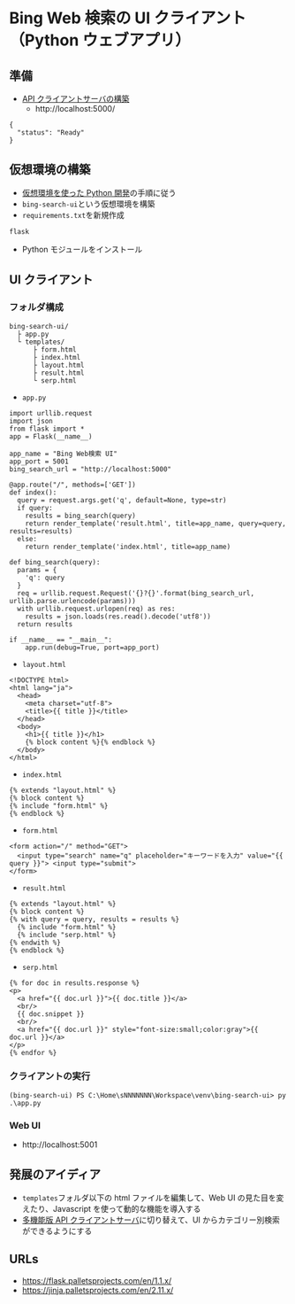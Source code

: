 # Bing Web 検索の UI クライアント（Python ウェブアプリ）

## 準備

- [API クライアントサーバの構築](1-install.md)
  - http://localhost:5000/

```
{
  "status": "Ready"
}
```

## 仮想環境の構築

- [仮想環境を使った Python 開発](../../python-venv.md)の手順に従う
- `bing-search-ui`という仮想環境を構築
- `requirements.txt`を新規作成

```
flask
```

- Python モジュールをインストール

## UI クライアント

### フォルダ構成

```
bing-search-ui/
  ├ app.py
  └ templates/
      ├ form.html
      ├ index.html
      ├ layout.html
      ├ result.html
      └ serp.html
```

- `app.py`

```
import urllib.request
import json
from flask import *
app = Flask(__name__)

app_name = "Bing Web検索 UI"
app_port = 5001
bing_search_url = "http://localhost:5000"

@app.route("/", methods=['GET'])
def index():
  query = request.args.get('q', default=None, type=str)
  if query:
    results = bing_search(query)
    return render_template('result.html', title=app_name, query=query, results=results)
  else:
    return render_template('index.html', title=app_name)

def bing_search(query):
  params = {
    'q': query
  }
  req = urllib.request.Request('{}?{}'.format(bing_search_url, urllib.parse.urlencode(params)))
  with urllib.request.urlopen(req) as res:
    results = json.loads(res.read().decode('utf8'))
  return results

if __name__ == "__main__":
    app.run(debug=True, port=app_port)
```

- `layout.html`

```
<!DOCTYPE html>
<html lang="ja">
  <head>
    <meta charset="utf-8">
    <title>{{ title }}</title>
  </head>
  <body>
    <h1>{{ title }}</h1>
    {% block content %}{% endblock %}
  </body>
</html>
```

- `index.html`

```
{% extends "layout.html" %}
{% block content %}
{% include "form.html" %}
{% endblock %}
```

- `form.html`

```
<form action="/" method="GET">
  <input type="search" name="q" placeholder="キーワードを入力" value="{{ query }}"> <input type="submit">
</form>
```

- `result.html`

```
{% extends "layout.html" %}
{% block content %}
{% with query = query, results = results %}
  {% include "form.html" %}
  {% include "serp.html" %}
{% endwith %}
{% endblock %}
```

- `serp.html`

```
{% for doc in results.response %}
<p>
  <a href="{{ doc.url }}">{{ doc.title }}</a>
  <br/>
  {{ doc.snippet }}
  <br/>
  <a href="{{ doc.url }}" style="font-size:small;color:gray">{{ doc.url }}</a>
</p>
{% endfor %}
```

### クライアントの実行

```
(bing-search-ui) PS C:\Home\sNNNNNNN\Workspace\venv\bing-search-ui> py .\app.py
```

### Web UI

- http://localhost:5001

## 発展のアイディア

- `templates`フォルダ以下の html ファイルを編集して、Web UI の見た目を変えたり、Javascript を使って動的な機能を導入する
- [多機能版 API クライアントサーバ](../../acs-bingsearch-python.md)に切り替えて、UI からカテゴリー別検索ができるようにする

## URLs

- https://flask.palletsprojects.com/en/1.1.x/
- https://jinja.palletsprojects.com/en/2.11.x/
